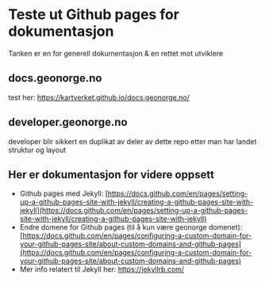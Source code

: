 # Teste ut Github pages for dokumentasjon

Tanken er en for generell dokumentasjon & en rettet mot utviklere
## docs.geonorge.no
test her: https://kartverket.github.io/docs.geonorge.no/
## developer.geonorge.no
developer blir sikkert en duplikat av deler av dette repo etter man har landet struktur og layout

## Her er dokumentasjon for videre oppsett
- Github pages med Jekyll: 
[https://docs.github.com/en/pages/setting-up-a-github-pages-site-with-jekyll/creating-a-github-pages-site-with-jekyll](https://docs.github.com/en/pages/setting-up-a-github-pages-site-with-jekyll/creating-a-github-pages-site-with-jekyll)
- Endre domene for Github pages (til å kun være geonorge domenet): 
[https://docs.github.com/en/pages/configuring-a-custom-domain-for-your-github-pages-site/about-custom-domains-and-github-pages](https://docs.github.com/en/pages/configuring-a-custom-domain-for-your-github-pages-site/about-custom-domains-and-github-pages)
- Mer info relatert til Jekyll her: 
https://jekyllrb.com/
